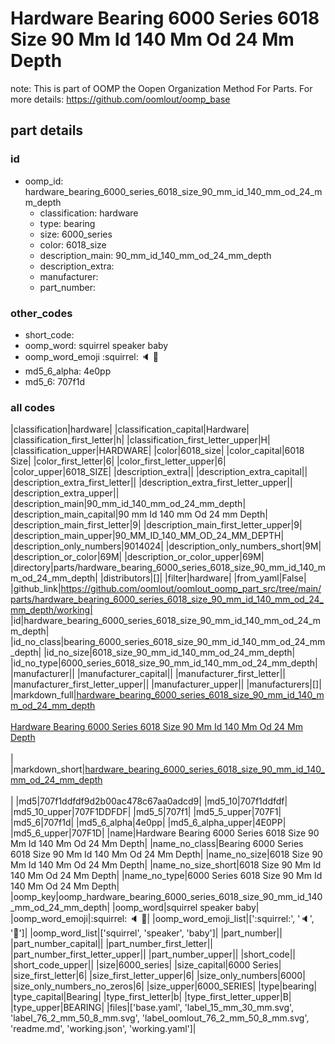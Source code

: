 # Hardware Bearing 6000 Series 6018 Size 90 Mm Id 140 Mm Od 24 Mm Depth  

note: This is part of OOMP the Oopen Organization Method For Parts. For more details: https://github.com/oomlout/oomp_base

##  part details





### id
* oomp_id: hardware_bearing_6000_series_6018_size_90_mm_id_140_mm_od_24_mm_depth
  * classification: hardware
  * type: bearing
  * size: 6000_series
  * color: 6018_size
  * description_main: 90_mm_id_140_mm_od_24_mm_depth
  * description_extra: 
  * manufacturer: 
  * part_number: 

### other_codes
* short_code: 
* oomp_word: squirrel speaker baby
* oomp_word_emoji :squirrel: :speaker: :baby:
* md5_6_alpha: 4e0pp
* md5_6: 707f1d

### all codes 
|classification|hardware|
|classification_capital|Hardware|
|classification_first_letter|h|
|classification_first_letter_upper|H|
|classification_upper|HARDWARE|
|color|6018_size|
|color_capital|6018 Size|
|color_first_letter|6|
|color_first_letter_upper|6|
|color_upper|6018_SIZE|
|description_extra||
|description_extra_capital||
|description_extra_first_letter||
|description_extra_first_letter_upper||
|description_extra_upper||
|description_main|90_mm_id_140_mm_od_24_mm_depth|
|description_main_capital|90 mm Id 140 mm Od 24 mm Depth|
|description_main_first_letter|9|
|description_main_first_letter_upper|9|
|description_main_upper|90_MM_ID_140_MM_OD_24_MM_DEPTH|
|description_only_numbers|9014024|
|description_only_numbers_short|9M|
|description_or_color|69M|
|description_or_color_upper|69M|
|directory|parts/hardware_bearing_6000_series_6018_size_90_mm_id_140_mm_od_24_mm_depth|
|distributors|[]|
|filter|hardware|
|from_yaml|False|
|github_link|https://github.com/oomlout/oomlout_oomp_part_src/tree/main/parts/hardware_bearing_6000_series_6018_size_90_mm_id_140_mm_od_24_mm_depth/working|
|id|hardware_bearing_6000_series_6018_size_90_mm_id_140_mm_od_24_mm_depth|
|id_no_class|bearing_6000_series_6018_size_90_mm_id_140_mm_od_24_mm_depth|
|id_no_size|6018_size_90_mm_id_140_mm_od_24_mm_depth|
|id_no_type|6000_series_6018_size_90_mm_id_140_mm_od_24_mm_depth|
|manufacturer||
|manufacturer_capital||
|manufacturer_first_letter||
|manufacturer_first_letter_upper||
|manufacturer_upper||
|manufacturers|[]|
|markdown_full|[hardware_bearing_6000_series_6018_size_90_mm_id_140_mm_od_24_mm_depth](https://github.com/oomlout/oomlout_oomp_part_src/tree/main/parts/hardware_bearing_6000_series_6018_size_90_mm_id_140_mm_od_24_mm_depth/working)<br>[](https://github.com/oomlout/oomlout_oomp_part_src/tree/main/parts/hardware_bearing_6000_series_6018_size_90_mm_id_140_mm_od_24_mm_depth/working)<br>[Hardware Bearing 6000 Series 6018 Size 90 Mm Id 140 Mm Od 24 Mm Depth](https://github.com/oomlout/oomlout_oomp_part_src/tree/main/parts/hardware_bearing_6000_series_6018_size_90_mm_id_140_mm_od_24_mm_depth/working)<br><br>|
|markdown_short|[hardware_bearing_6000_series_6018_size_90_mm_id_140_mm_od_24_mm_depth](https://github.com/oomlout/oomlout_oomp_part_src/tree/main/parts/hardware_bearing_6000_series_6018_size_90_mm_id_140_mm_od_24_mm_depth/working)<br><br>|
|md5|707f1ddfdf9d2b00ac478c67aa0adcd9|
|md5_10|707f1ddfdf|
|md5_10_upper|707F1DDFDF|
|md5_5|707f1|
|md5_5_upper|707F1|
|md5_6|707f1d|
|md5_6_alpha|4e0pp|
|md5_6_alpha_upper|4E0PP|
|md5_6_upper|707F1D|
|name|Hardware Bearing 6000 Series 6018 Size 90 Mm Id 140 Mm Od 24 Mm Depth|
|name_no_class|Bearing 6000 Series 6018 Size 90 Mm Id 140 Mm Od 24 Mm Depth|
|name_no_size|6018 Size 90 Mm Id 140 Mm Od 24 Mm Depth|
|name_no_size_short|6018 Size 90 Mm Id 140 Mm Od 24 Mm Depth|
|name_no_type|6000 Series 6018 Size 90 Mm Id 140 Mm Od 24 Mm Depth|
|oomp_key|oomp_hardware_bearing_6000_series_6018_size_90_mm_id_140_mm_od_24_mm_depth|
|oomp_word|squirrel speaker baby|
|oomp_word_emoji|:squirrel: :speaker: :baby:|
|oomp_word_emoji_list|[':squirrel:', ':speaker:', ':baby:']|
|oomp_word_list|['squirrel', 'speaker', 'baby']|
|part_number||
|part_number_capital||
|part_number_first_letter||
|part_number_first_letter_upper||
|part_number_upper||
|short_code||
|short_code_upper||
|size|6000_series|
|size_capital|6000 Series|
|size_first_letter|6|
|size_first_letter_upper|6|
|size_only_numbers|6000|
|size_only_numbers_no_zeros|6|
|size_upper|6000_SERIES|
|type|bearing|
|type_capital|Bearing|
|type_first_letter|b|
|type_first_letter_upper|B|
|type_upper|BEARING|
|files|['base.yaml', 'label_15_mm_30_mm.svg', 'label_76_2_mm_50_8_mm.svg', 'label_oomlout_76_2_mm_50_8_mm.svg', 'readme.md', 'working.json', 'working.yaml']|
